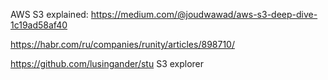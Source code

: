 AWS S3 explained: https://medium.com/@joudwawad/aws-s3-deep-dive-1c19ad58af40

https://habr.com/ru/companies/runity/articles/898710/

https://github.com/lusingander/stu S3 explorer
